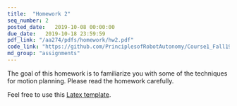 ```yaml
---
title:  "Homework 2"
seq_number: 2
posted_date:   2019-10-08 00:00:00
due_date:   2019-10-18 23:59:59
pdf_link: "/aa274/pdfs/homework/hw2.pdf"
code_link: "https://github.com/PrinciplesofRobotAutonomy/Course1_Fall19_HW2"
md_group: "assignments"
---
```


The goal of this homework is to familiarize you with some of the techniques for motion planning. Please read the homework carefully.

Feel free to use this [Latex template](/aa274/pdfs/homework/hw.tex).
